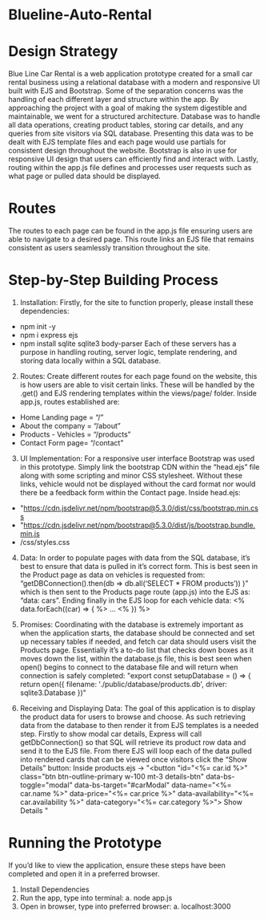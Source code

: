 # Blueline-Auto-Rental

# Design Strategy
Blue Line Car Rental is a web application prototype created for a small car rental business using a relational database with a modern and responsive UI built with EJS and Bootstrap. Some of the separation concerns was the handling of each different layer and structure within the app. By approaching the project with a goal of making the system digestible and maintainable, we went for a structured architecture. 
Database was to handle all data operations, creating product tables, storing car details, and any queries from site visitors via SQL database. Presenting this data was to be dealt with EJS template files and each page would use partials for consistent design throughout the website. Bootstrap is also in use for responsive UI design that users can efficiently find and interact with. Lastly, routing within the app.js file defines and processes user requests such as what page or pulled data should be displayed. 

# Routes
The routes to each page can be found in the app.js file ensuring users are able to navigate to a desired page. This route links an EJS file that remains consistent as users seamlessly transition throughout the site.

# Step-by-Step Building Process
1. Installation: Firstly, for the site to function properly, please install these dependencies:
-	npm init -y
-	npm i express ejs
-	npm install sqlite sqlite3 body-parser
Each of these servers has a purpose in handling routing, server logic, template rendering, and storing data locally within a SQL database.
 
2. Routes: Create different routes for each page found on the website, this is how users are able to visit certain links. These will be handled by the .get() and EJS rendering templates within the views/page/ folder. 
Inside app.js, routes established are:
-	Home Landing page = “/”
-	About the company = “/about”
-	Products - Vehicles = “/products”
-	Contact Form page= “/contact”

3. UI Implementation: For a responsive user interface Bootstrap was used in this prototype. Simply link the bootstrap CDN within the “head.ejs” file along with some scripting and minor CSS stylesheet. Without these links, vehicle would not be displayed without the card format nor would there be a feedback form within the Contact page.
Inside head.ejs:
-	"https://cdn.jsdelivr.net/npm/bootstrap@5.3.0/dist/css/bootstrap.min.css
-	"https://cdn.jsdelivr.net/npm/bootstrap@5.3.0/dist/js/bootstrap.bundle.min.js
-	/css/styles.css

4. Data: In order to populate pages with data from the SQL database, it’s best to ensure that data is pulled in it’s correct form. This is best seen in the Product page as data on vehicles is requested from:
 	“getDBConnection().then(db => db.all(‘SELECT * FROM products’)) )” 
which is then sent to the Products page route (app.js) into the EJS as:
“data: cars”. 
Ending finally in the EJS loop for each vehicle data: 
<% data.forEach((car) => { %> … <% }) %>

5. Promises: Coordinating with the database is extremely important as when the application starts, the database should be connected and set up necessary tables if needed, and fetch car data should users visit the Products page. Essentially it’s a to-do list that checks down boxes as it moves down the list, within the database.js file, this is best seen when open() begins to connect to the database file and will return when connection is safely completed:
"export const setupDatabase = () => {
  return open({
    filename: './public/database/products.db',
    driver: sqlite3.Database 
})"

6. Receiving and Displaying Data: The goal of this application is to display the product data for users to browse and choose. As such retrieving data from the database to then render it from EJS templates is a needed step. Firstly to show modal car details, Express will call getDbConnection() so that SQL will retrieve its product row data and send it to the EJS file. From there EJS will loop each of the data pulled into rendered cards that can be viewed once visitors click the “Show Details” button:
Inside products.ejs ->
        "<button 
              "id="<%= car.id %>" 
              class="btn btn-outline-primary w-100 mt-3 details-btn" 
              data-bs-toggle="modal"
              data-bs-target="#carModal" 
              data-name="<%= car.name %>" 
              data-price="<%= car.price %>"
              data-availability="<%= car.availability %>" 
              data-category="<%= car.category %>">
              Show Details
       </button>"
   
# Running the Prototype
If you’d like to view the application, ensure these steps have been completed and open it in a preferred browser.
1.	Install Dependencies
2.	Run the app, type into terminal: 
a.	node app.js
3.	Open in browser, type into preferred browser: 
a.	localhost:3000
 

